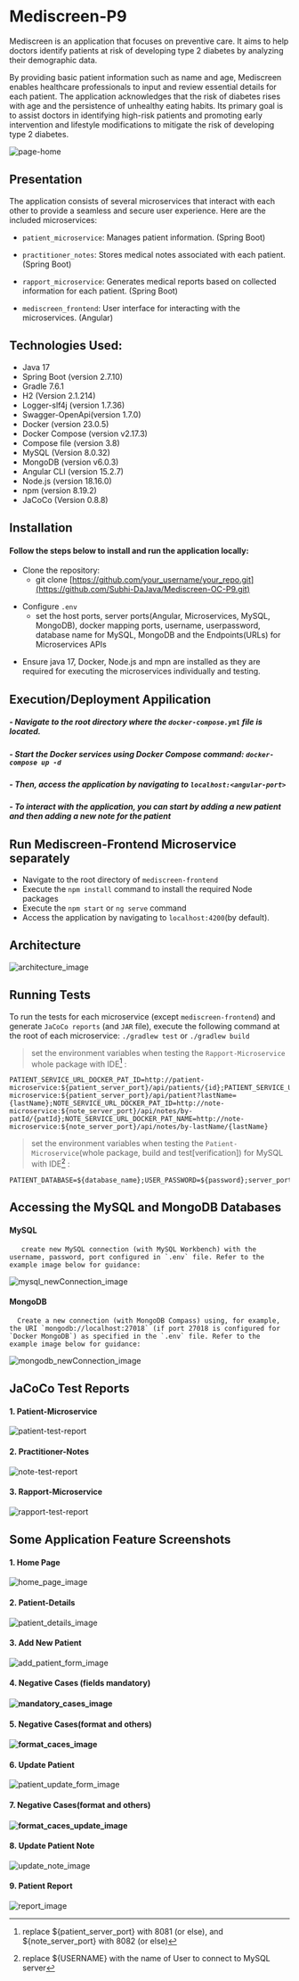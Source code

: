 # Mediscreen-P9

Mediscreen is an application that focuses on preventive care. It aims to help doctors identify patients at risk of developing type 2 diabetes by analyzing their demographic data.

By providing basic patient information such as name and age, Mediscreen enables healthcare professionals to input and review essential details for each patient. 
The application acknowledges that the risk of diabetes rises with age and the persistence of unhealthy eating habits. Its primary goal is to assist doctors in identifying high-risk patients and promoting early intervention and lifestyle modifications to mitigate the risk of developing type 2 diabetes.

![page-home](https://github.com/Subhi-DaJava/Mediscreen-OC-P9/assets/90509456/e7fd1818-adbb-4f5e-b9ba-9a06608af8b0)

## Presentation 

The application consists of several microservices that interact with each other to provide a seamless and secure user experience. Here are the included microservices:

- `patient_microservice`: Manages patient information. (Spring Boot)
* `practitioner_notes`: Stores medical notes associated with each patient. (Spring Boot)
+ `rapport_microservice`: Generates medical reports based on collected information for each patient. (Spring Boot)
- `mediscreen_frontend`: User interface for interacting with the microservices. (Angular)

## Technologies Used:

* Java 17
* Spring Boot (version 2.7.10)
* Gradle 7.6.1
* H2 (Version 2.1.214)
* Logger-slf4j (version 1.7.36)
* Swagger-OpenApi(version 1.7.0)
* Docker (version 23.0.5)
* Docker Compose (version v2.17.3)
* Compose file (version 3.8)
* MySQL (Version 8.0.32)
* MongoDB (version v6.0.3)
* Angular CLI (version 15.2.7)
* Node.js (version 18.16.0)
* npm (version 8.19.2)
* JaCoCo (Version 0.8.8)

## Installation 
#### Follow the steps below to install and run the application locally:
* Clone the repository:
  -  git clone [https://github.com/your_username/your_repo.git](https://github.com/Subhi-DaJava/Mediscreen-OC-P9.git)
+ Configure `.env`
  - set the host ports, server ports(Angular, Microservices, MySQL, MongoDB), docker mapping ports, username, userpassword, database name for MySQL, MongoDB and the Endpoints(URLs) for Microservices APIs
- Ensure java 17, Docker, Node.js and mpn are installed as they are required for executing the microservices individually and testing.

## Execution/Deployment Appilication
##### - Navigate to the root directory where the `docker-compose.yml` file is located.
##### - Start the Docker services using Docker Compose command: `docker-compose up -d` 
##### - Then, access the application by navigating to `localhost:<angular-port>`
##### - To interact with the application, you can start by adding a new patient and then adding a new note for the patient

## Run Mediscreen-Frontend Microservice separately
* Navigate to the root directory of `mediscreen-frontend`
* Execute the `npm install` command to install the required Node packages
* Execute the `npm start` or `ng serve` command
* Access the application by navigating to `localhost:4200`(by default).

## Architecture 
![architecture_image](https://github.com/Subhi-DaJava/Mediscreen-OC-P9/assets/90509456/61fc75f4-ff6c-4bd6-b5b2-713516e48329)


## Running Tests 
To run the tests for each microservice (except `mediscreen-frontend`) and generate `JaCoCo reports` (and `JAR` file), execute the following command at the root of each microservice: `./gradlew test` or `./gradlew build`
> set the environment variables when testing the `Rapport-Microservice` whole package with IDE[^1] :
```
PATIENT_SERVICE_URL_DOCKER_PAT_ID=http://patient-microservice:${patient_server_port}/api/patients/{id};PATIENT_SERVICE_URL_DOCKER_PAT_NAME=http://patient-microservice:${patient_server_port}/api/patient?lastName={lastName};NOTE_SERVICE_URL_DOCKER_PAT_ID=http://note-microservice:${note_server_port}/api/notes/by-patId/{patId};NOTE_SERVICE_URL_DOCKER_PAT_NAME=http://note-microservice:${note_server_port}/api/notes/by-lastName/{lastName}
```
> set the environment variables when testing the `Patient-Microservice`(whole package, build and test[verification]) for MySQL with IDE[^2] :
```
PATIENT_DATABASE=${database_name};USER_PASSWORD=${password};server_port=${server_port};USERNAME=${username}
```
## Accessing the MySQL and MongoDB Databases
 #### MySQL 
       create new MySQL connection (with MySQL Workbench) with the username, password, port configured in `.env` file. Refer to the example image below for guidance:
      
 ![mysql_newConnection_image](https://github.com/Subhi-DaJava/Mediscreen-OC-P9/assets/90509456/d309dd36-6aeb-47ef-9440-a4ebefe00e0d)

 #### MongoDB
      Create a new connection (with MongoDB Compass) using, for example, the URI `mongodb://localhost:27018` (if port 27018 is configured for `Docker MongoDB`) as specified in the `.env` file. Refer to the example image below for guidance:
  ![mongodb_newConnection_image](https://github.com/Subhi-DaJava/Mediscreen-OC-P9/assets/90509456/f0225d08-c472-4911-9bf8-f6e2ed93eaae)

## JaCoCo Test Reports
#### 1. Patient-Microservice
![patient-test-report](/test-reports/patient-test-jacoco-report.png)
#### 2. Practitioner-Notes
![note-test-report](/test-reports/note-test-jacoco-report.png)
#### 3. Rapport-Microservice
![rapport-test-report](/test-reports/rapport-test-jacoco-report.png)

## Some Application Feature Screenshots 
#### 1. Home Page 
![home_page_image](https://github.com/Subhi-DaJava/Mediscreen-OC-P9/assets/90509456/244907fe-75fa-47c3-9a2c-f2bc31459d41)
#### 2. Patient-Details
![patient_details_image](https://github.com/Subhi-DaJava/Mediscreen-OC-P9/assets/90509456/470926dc-e30f-465e-a54f-4cd9df39a970)
#### 3. Add New Patient
![add_patient_form_image](https://github.com/Subhi-DaJava/Mediscreen-OC-P9/assets/90509456/b027f176-125c-4623-a6b5-477f78228a4b)
#### 4. Negative Cases (fields mandatory)
#### ![mandatory_cases_image](https://github.com/Subhi-DaJava/Mediscreen-OC-P9/assets/90509456/0ef11e1c-5121-485a-94a7-e25d42401e90)
#### 5. Negative Cases(format and others)
#### ![format_caces_image](https://github.com/Subhi-DaJava/Mediscreen-OC-P9/assets/90509456/af71e1eb-4a70-4369-8378-98b5a882f847)
#### 6. Update Patient
![patient_update_form_image](https://github.com/Subhi-DaJava/Mediscreen-OC-P9/assets/90509456/b81dd565-3049-43c5-a131-9a61a68eabd2)
#### 7. Negative Cases(format and others)
#### ![format_caces_update_image](https://github.com/Subhi-DaJava/Mediscreen-OC-P9/assets/90509456/11138216-23ff-401b-9f48-b0d347fbb88d)
#### 8. Update Patient Note
![update_note_image](https://github.com/Subhi-DaJava/Mediscreen-OC-P9/assets/90509456/908da6f0-26df-4af2-9a3b-b28d3f532ccf)
#### 9. Patient Report
![report_image](https://github.com/Subhi-DaJava/Mediscreen-OC-P9/assets/90509456/4614548a-1173-4310-88d6-ebabb49640e9)

[^1]:replace ${patient_server_port} with 8081 (or else), and ${note_server_port} with 8082 (or else)
[^2]: replace ${USERNAME} with the name of User to connect to MySQL server
